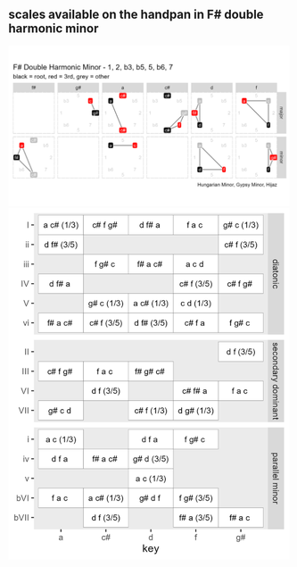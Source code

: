 ## scales available on the handpan in F# double harmonic minor

<img src="output/drum-diagram.png">

<img src="output/available-scales.png">
